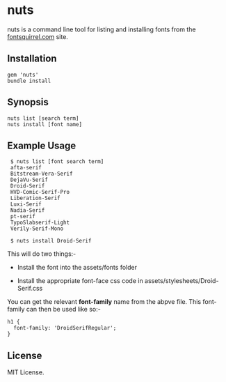 nuts
====

nuts is a command line tool for listing and installing fonts from the [fontsquirrel.com](http://fontsquirrel.com) site.

Installation
------------

    gem 'nuts'
    bundle install

Synopsis
--------

    nuts list [search term]
    nuts install [font name]

Example Usage
-------------

     $ nuts list [font search term]
     afta-serif
     Bitstream-Vera-Serif
     DejaVu-Serif
     Droid-Serif
     HVD-Comic-Serif-Pro
     Liberation-Serif
     Luxi-Serif
     Nadia-Serif
     pt-serif
     TypoSlabserif-Light
     Verily-Serif-Mono

     $ nuts install Droid-Serif

This will do two things:-

* Install the font into the assets/fonts folder

* Install the appropriate font-face css code in assets/stylesheets/Droid-Serif.css

You can get the relevant **font-family** name from the abpve file.  This font-family can then be used like so:-

    h1 {
      font-family: 'DroidSerifRegular';
    } 


License                                                                                                                                                                               
-------

MIT License.
